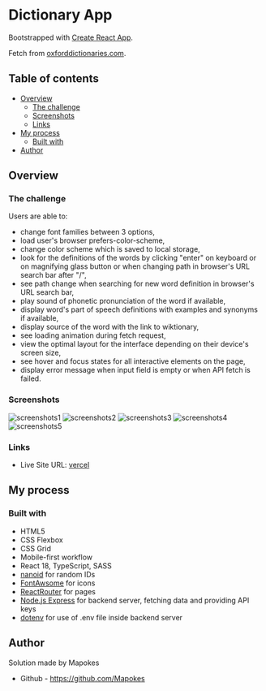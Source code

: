 # Dictionary App

Bootstrapped with [Create React App](https://github.com/facebook/create-react-app).

Fetch from [oxforddictionaries.com](https://developer.oxforddictionaries.com/).

## Table of contents

- [Overview](#overview)
  - [The challenge](#the-challenge)
  - [Screenshots](#screenshots)
  - [Links](#links)
- [My process](#my-process)
  - [Built with](#built-with)
- [Author](#author)

## Overview

### The challenge

Users are able to:

- change font families between 3 options,
- load user's browser prefers-color-scheme,
- change color scheme which is saved to local storage,
- look for the definitions of the words by clicking "enter" on keyboard or on magnifying glass button or when changing path in browser's URL search bar after "/",
- see path change when searching for new word definition in browser's URL search bar,
- play sound of phonetic pronunciation of the word if available,
- display word's part of speech definitions with examples and synonyms if available,
- display source of the word with the link to wiktionary,
- see loading animation during fetch request,
- view the optimal layout for the interface depending on their device's screen size,
- see hover and focus states for all interactive elements on the page,
- display error message when input field is empty or when API fetch is failed.

### Screenshots

![screenshots1](https://i.postimg.cc/mbG1jzvM/1.png)
![screenshots2](https://i.postimg.cc/ZY0WnrNk/2.png)
![screenshots3](https://i.postimg.cc/j2zZwppS/3.png)
![screenshots4](https://i.postimg.cc/bJ5NkBt7/4.png)
![screenshots5](https://i.postimg.cc/HxnkJgV0/5.png)

### Links

- Live Site URL: [vercel](https://dictionary-app-nodejs.vercel.app/)

## My process

### Built with

- HTML5
- CSS Flexbox
- CSS Grid
- Mobile-first workflow
- React 18, TypeScript, SASS
- [nanoid](https://www.npmjs.com/package/nanoid) for random IDs
- [FontAwsome](https://fontawesome.com/icons) for icons
- [ReactRouter](https://www.npmjs.com/package/react-router-dom) for pages
- [Node.js Express](https://expressjs.com/) for backend server, fetching data and providing API keys
- [dotenv](https://www.npmjs.com/package/dotenv) for use of .env file inside backend server

## Author

Solution made by Mapokes

- Github - https://github.com/Mapokes

